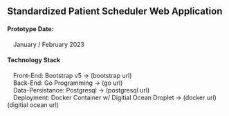 <html>
    <body>
        <h2>Standardized Patient Scheduler Web Application</h2>
        <h4>Prototype Date:</h4>
        &#8195;January / February 2023
        <br>
        <h4>Technology Stack</h4>
        &#8195;Front-End: Bootstrap v5 -> (bootstrap url)</br>
        &#8195;Back-End: Go Programming -> (go url)</br>
        &#8195;Data-Persistance: Postgresql -> (postgresql url)</br>
        &#8195;Deployment: Docker Container w/ Digitial Ocean Droplet -> (docker url) (digitial ocean url)</br>
    </body>
</html>
